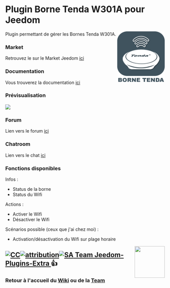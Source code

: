 # Plugin Borne Tenda W301A pour Jeedom

<img src="plugin_info/bornetenda_icon.png" align="right" height="160" width="150">

Plugin permettant de gérer les Bornes Tenda W301A.


### Market

Retrouvez le sur le Market Jeedom [ici](https://www.jeedom.com/market/index.php?v=d&p=market&type=plugin&name=bornetenda)


### Documentation

Vous trouverez la documentation [ici](https://github.com/Jeedom-Plugins-Extra/plugin-bornetenda/blob/master/docs/fr_FR/index.md)


### Prévisualisation

<img src="docs/images/bornetenda_screenshot1.png" align="center">


### Forum

Lien vers le forum [ici](https://www.jeedom.com/forum/viewtopic.php?f=28&t=5279)


### Chatroom

Lien vers le chat [ici](https://gitter.im/Jeedom-Plugins-Extra/plugin-bornetenda)


### Fonctions disponibles

Infos :
* Status de la borne
* Status du Wifi

Actions :
* Activer le Wifi
* Désactiver le Wifi

Scénarios possible (ceux que j'ai chez moi) :
* Activation/désactivation du Wifi sur plage horaire

<img src="https://github.com/Jeedom-Plugins-Extra/Jeedom-Plugins-Extra/blob/master/images/Jeedom-Plugins-Extra.png" align="right" height="100" width="95">

## <a href="https://creativecommons.org/licenses/by-sa/4.0/"><img alt="CC" src="https://creativecommons.org/images/deed/cc_blue_x2.png" height="24px" width="24px"><img alt="attribution" src="https://creativecommons.org/images/deed/attribution_icon_blue_x2.png" height="24px" width="24px"><img alt="SA" src="https://creativecommons.org/images/deed/sa_blue_x2.png" height="24px" width="24px"> Team Jeedom-Plugins-Extra </a> 👍
### Retour à l'accueil du [Wiki](https://github.com/Jeedom-Plugins-Extra/Jeedom-Plugins-Extra/wiki) ou de la [Team](https://github.com/Jeedom-Plugins-Extra)
